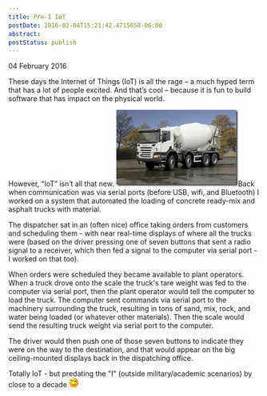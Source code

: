 ```yaml
---
title: Pre-I IoT
postDate: 2016-02-04T15:21:42.4715658-06:00
abstract: 
postStatus: publish
---
```

04 February 2016

These days the Internet of Things (IoT) is all the rage – a much hyped term that has a lot of people excited. And that’s cool – because it is fun to build software that has impact on the physical world.

However, “IoT” isn’t all that new. [![th](binary/Open-Live-Writer/Pre-I-IoT_D76E/th_thumb.jpg "th")](binary/Open-Live-Writer/Pre-I-IoT_D76E/th_2.jpg)Back when communication was via serial ports (before USB, wifi, and Bluetooth) I worked on a system that automated the loading of concrete ready-mix and asphalt trucks with material.

The dispatcher sat in an (often nice) office taking orders from customers and scheduling them - with near real-time displays of where all the trucks were (based on the driver pressing one of seven buttons that sent a radio signal to a receiver, which then fed a signal to the computer via serial port - I worked on that too).

When orders were scheduled they became available to plant operators. When a truck drove onto the scale the truck's tare weight was fed to the computer via serial port, then the plant operator would tell the computer to load the truck. The computer sent commands via serial port to the machinery surrounding the truck, resulting in tons of sand, mix, rock, and water being loaded (or whatever other materials). Then the scale would send the resulting truck weight via serial port to the computer.

The driver would then push one of those seven buttons to indicate they were on the way to the destination, and that would appear on the big ceiling-mounted displays back in the dispatching office.

Totally IoT - but predating the "I" (outside military/academic scenarios) by close to a decade ![Winking smile](binary/Open-Live-Writer/Pre-I-IoT_D76E/wlEmoticon-winkingsmile_2.png)
